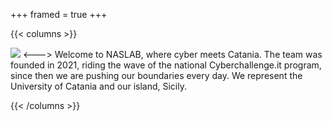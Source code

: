 +++
framed = true
+++

{{< columns >}}

<img src="/img/logo.png" />
<--->
Welcome to NASLAB, where cyber meets Catania. The team was founded in 2021, riding the wave of the
national Cyberchallenge.it program, since then we are pushing our boundaries every day. We represent 
the University of Catania and our island, Sicily.

{{< /columns >}}


